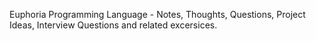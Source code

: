 Euphoria Programming Language - Notes, Thoughts, Questions, Project Ideas, Interview Questions and related excersices. 
